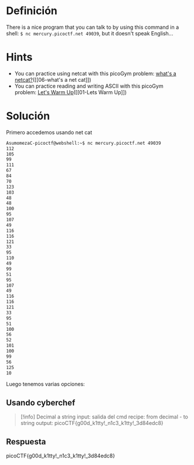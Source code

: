 # Definición
There is a nice program that you can talk to by using this command in a shell: `$ nc mercury.picoctf.net 49039`, but it doesn't speak English...

# Hints
- You can practice using netcat with this picoGym problem: [what's a netcat?](https://play.picoctf.org/practice/challenge/34)([[06-what's a net cat]])
- You can practice reading and writing ASCII with this picoGym problem: [Let's Warm Up](https://play.picoctf.org/practice/challenge/22)([[01-Lets Warm Up]])

# Solución
Primero accedemos usando net cat

```cmd
AsumomezaC-picoctf@webshell:~$ nc mercury.picoctf.net 49039
112 
105 
99 
111 
67 
84 
70 
123 
103 
48 
48 
100 
95 
107 
49 
116 
116 
121 
33 
95 
110 
49 
99 
51 
95 
107 
49 
116 
116 
121 
33 
95 
51 
100 
56 
52 
101 
100 
99 
56 
125 
10 
```

Luego tenemos varias opciones:
## Usando cyberchef
> [!info] Decimal a string
> input: salida del cmd
> recipe: from decimal - to string
> output: picoCTF{g00d_k1tty!_n1c3_k1tty!_3d84edc8}
## Respuesta
picoCTF{g00d_k1tty!_n1c3_k1tty!_3d84edc8}